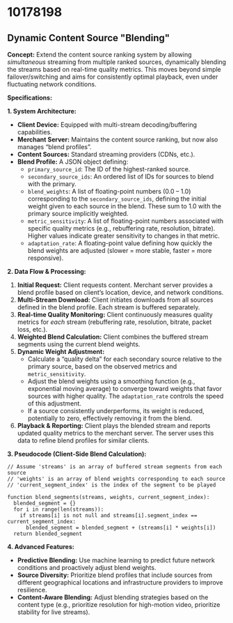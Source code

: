 # 10178198

## Dynamic Content Source "Blending"

**Concept:** Extend the content source ranking system by allowing *simultaneous* streaming from multiple ranked sources, dynamically blending the streams based on real-time quality metrics. This moves beyond simple failover/switching and aims for consistently optimal playback, even under fluctuating network conditions.

**Specifications:**

**1. System Architecture:**

*   **Client Device:** Equipped with multi-stream decoding/buffering capabilities.
*   **Merchant Server:** Maintains the content source ranking, but now also manages “blend profiles”.
*   **Content Sources:** Standard streaming providers (CDNs, etc.).
*   **Blend Profile:**  A JSON object defining:
    *   `primary_source_id`: The ID of the highest-ranked source.
    *   `secondary_source_ids`: An ordered list of IDs for sources to blend with the primary.
    *   `blend_weights`:  A list of floating-point numbers (0.0 – 1.0) corresponding to the `secondary_source_ids`, defining the initial weight given to each source in the blend.  These sum to 1.0 with the primary source implicitly weighted.
    *   `metric_sensitivity`:  A list of floating-point numbers associated with specific quality metrics (e.g., rebuffering rate, resolution, bitrate). Higher values indicate greater sensitivity to changes in that metric.
    *   `adaptation_rate`: A floating-point value defining how quickly the blend weights are adjusted (slower = more stable, faster = more responsive).

**2. Data Flow & Processing:**

1.  **Initial Request:** Client requests content. Merchant server provides a blend profile based on client’s location, device, and network conditions.
2.  **Multi-Stream Download:** Client initiates downloads from all sources defined in the blend profile.  Each stream is buffered separately.
3.  **Real-time Quality Monitoring:** Client continuously measures quality metrics for *each* stream (rebuffering rate, resolution, bitrate, packet loss, etc.).
4.  **Weighted Blend Calculation:** Client combines the buffered stream segments using the current blend weights.
5.  **Dynamic Weight Adjustment:**
    *   Calculate a “quality delta” for each secondary source relative to the primary source, based on the observed metrics and `metric_sensitivity`.
    *   Adjust the blend weights using a smoothing function (e.g., exponential moving average) to converge toward weights that favor sources with higher quality.  The `adaptation_rate` controls the speed of this adjustment.
    *   If a source consistently underperforms, its weight is reduced, potentially to zero, effectively removing it from the blend.
6.  **Playback & Reporting:** Client plays the blended stream and reports updated quality metrics to the merchant server. The server uses this data to refine blend profiles for similar clients.

**3.  Pseudocode (Client-Side Blend Calculation):**

```pseudocode
// Assume 'streams' is an array of buffered stream segments from each source
// 'weights' is an array of blend weights corresponding to each source
// 'current_segment_index' is the index of the segment to be played

function blend_segments(streams, weights, current_segment_index):
  blended_segment = {}
  for i in range(len(streams)):
    if streams[i] is not null and streams[i].segment_index == current_segment_index:
      blended_segment = blended_segment + (streams[i] * weights[i])
  return blended_segment
```

**4.  Advanced Features:**

*   **Predictive Blending:**  Use machine learning to predict future network conditions and proactively adjust blend weights.
*   **Source Diversity:**  Prioritize blend profiles that include sources from different geographical locations and infrastructure providers to improve resilience.
*   **Content-Aware Blending:**  Adjust blending strategies based on the content type (e.g., prioritize resolution for high-motion video, prioritize stability for live streams).